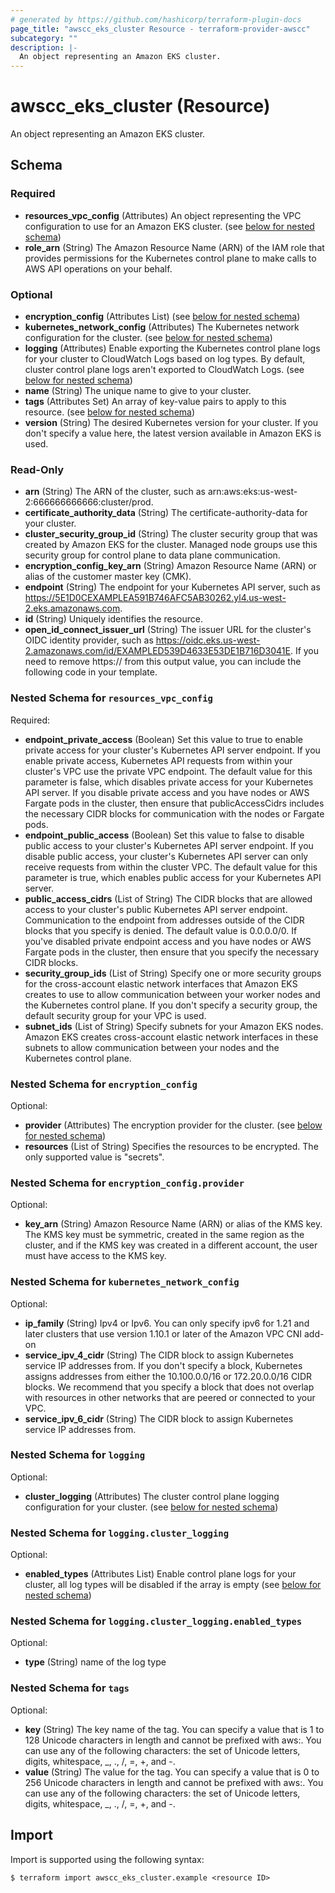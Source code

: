 ```yaml
---
# generated by https://github.com/hashicorp/terraform-plugin-docs
page_title: "awscc_eks_cluster Resource - terraform-provider-awscc"
subcategory: ""
description: |-
  An object representing an Amazon EKS cluster.
---
```


# awscc_eks_cluster (Resource)

An object representing an Amazon EKS cluster.



<!-- schema generated by tfplugindocs -->
## Schema

### Required

- **resources_vpc_config** (Attributes) An object representing the VPC configuration to use for an Amazon EKS cluster. (see [below for nested schema](#nestedatt--resources_vpc_config))
- **role_arn** (String) The Amazon Resource Name (ARN) of the IAM role that provides permissions for the Kubernetes control plane to make calls to AWS API operations on your behalf.

### Optional

- **encryption_config** (Attributes List) (see [below for nested schema](#nestedatt--encryption_config))
- **kubernetes_network_config** (Attributes) The Kubernetes network configuration for the cluster. (see [below for nested schema](#nestedatt--kubernetes_network_config))
- **logging** (Attributes) Enable exporting the Kubernetes control plane logs for your cluster to CloudWatch Logs based on log types. By default, cluster control plane logs aren't exported to CloudWatch Logs. (see [below for nested schema](#nestedatt--logging))
- **name** (String) The unique name to give to your cluster.
- **tags** (Attributes Set) An array of key-value pairs to apply to this resource. (see [below for nested schema](#nestedatt--tags))
- **version** (String) The desired Kubernetes version for your cluster. If you don't specify a value here, the latest version available in Amazon EKS is used.

### Read-Only

- **arn** (String) The ARN of the cluster, such as arn:aws:eks:us-west-2:666666666666:cluster/prod.
- **certificate_authority_data** (String) The certificate-authority-data for your cluster.
- **cluster_security_group_id** (String) The cluster security group that was created by Amazon EKS for the cluster. Managed node groups use this security group for control plane to data plane communication.
- **encryption_config_key_arn** (String) Amazon Resource Name (ARN) or alias of the customer master key (CMK).
- **endpoint** (String) The endpoint for your Kubernetes API server, such as https://5E1D0CEXAMPLEA591B746AFC5AB30262.yl4.us-west-2.eks.amazonaws.com.
- **id** (String) Uniquely identifies the resource.
- **open_id_connect_issuer_url** (String) The issuer URL for the cluster's OIDC identity provider, such as https://oidc.eks.us-west-2.amazonaws.com/id/EXAMPLED539D4633E53DE1B716D3041E. If you need to remove https:// from this output value, you can include the following code in your template.

<a id="nestedatt--resources_vpc_config"></a>
### Nested Schema for `resources_vpc_config`

Required:

- **endpoint_private_access** (Boolean) Set this value to true to enable private access for your cluster's Kubernetes API server endpoint. If you enable private access, Kubernetes API requests from within your cluster's VPC use the private VPC endpoint. The default value for this parameter is false, which disables private access for your Kubernetes API server. If you disable private access and you have nodes or AWS Fargate pods in the cluster, then ensure that publicAccessCidrs includes the necessary CIDR blocks for communication with the nodes or Fargate pods.
- **endpoint_public_access** (Boolean) Set this value to false to disable public access to your cluster's Kubernetes API server endpoint. If you disable public access, your cluster's Kubernetes API server can only receive requests from within the cluster VPC. The default value for this parameter is true, which enables public access for your Kubernetes API server.
- **public_access_cidrs** (List of String) The CIDR blocks that are allowed access to your cluster's public Kubernetes API server endpoint. Communication to the endpoint from addresses outside of the CIDR blocks that you specify is denied. The default value is 0.0.0.0/0. If you've disabled private endpoint access and you have nodes or AWS Fargate pods in the cluster, then ensure that you specify the necessary CIDR blocks.
- **security_group_ids** (List of String) Specify one or more security groups for the cross-account elastic network interfaces that Amazon EKS creates to use to allow communication between your worker nodes and the Kubernetes control plane. If you don't specify a security group, the default security group for your VPC is used.
- **subnet_ids** (List of String) Specify subnets for your Amazon EKS nodes. Amazon EKS creates cross-account elastic network interfaces in these subnets to allow communication between your nodes and the Kubernetes control plane.


<a id="nestedatt--encryption_config"></a>
### Nested Schema for `encryption_config`

Optional:

- **provider** (Attributes) The encryption provider for the cluster. (see [below for nested schema](#nestedatt--encryption_config--provider))
- **resources** (List of String) Specifies the resources to be encrypted. The only supported value is "secrets".

<a id="nestedatt--encryption_config--provider"></a>
### Nested Schema for `encryption_config.provider`

Optional:

- **key_arn** (String) Amazon Resource Name (ARN) or alias of the KMS key. The KMS key must be symmetric, created in the same region as the cluster, and if the KMS key was created in a different account, the user must have access to the KMS key.



<a id="nestedatt--kubernetes_network_config"></a>
### Nested Schema for `kubernetes_network_config`

Optional:

- **ip_family** (String) Ipv4 or Ipv6. You can only specify ipv6 for 1.21 and later clusters that use version 1.10.1 or later of the Amazon VPC CNI add-on
- **service_ipv_4_cidr** (String) The CIDR block to assign Kubernetes service IP addresses from. If you don't specify a block, Kubernetes assigns addresses from either the 10.100.0.0/16 or 172.20.0.0/16 CIDR blocks. We recommend that you specify a block that does not overlap with resources in other networks that are peered or connected to your VPC.
- **service_ipv_6_cidr** (String) The CIDR block to assign Kubernetes service IP addresses from.


<a id="nestedatt--logging"></a>
### Nested Schema for `logging`

Optional:

- **cluster_logging** (Attributes) The cluster control plane logging configuration for your cluster. (see [below for nested schema](#nestedatt--logging--cluster_logging))

<a id="nestedatt--logging--cluster_logging"></a>
### Nested Schema for `logging.cluster_logging`

Optional:

- **enabled_types** (Attributes List) Enable control plane logs for your cluster, all log types will be disabled if the array is empty (see [below for nested schema](#nestedatt--logging--cluster_logging--enabled_types))

<a id="nestedatt--logging--cluster_logging--enabled_types"></a>
### Nested Schema for `logging.cluster_logging.enabled_types`

Optional:

- **type** (String) name of the log type




<a id="nestedatt--tags"></a>
### Nested Schema for `tags`

Optional:

- **key** (String) The key name of the tag. You can specify a value that is 1 to 128 Unicode characters in length and cannot be prefixed with aws:. You can use any of the following characters: the set of Unicode letters, digits, whitespace, _, ., /, =, +, and -.
- **value** (String) The value for the tag. You can specify a value that is 0 to 256 Unicode characters in length and cannot be prefixed with aws:. You can use any of the following characters: the set of Unicode letters, digits, whitespace, _, ., /, =, +, and -.

## Import

Import is supported using the following syntax:

```shell
$ terraform import awscc_eks_cluster.example <resource ID>
```
